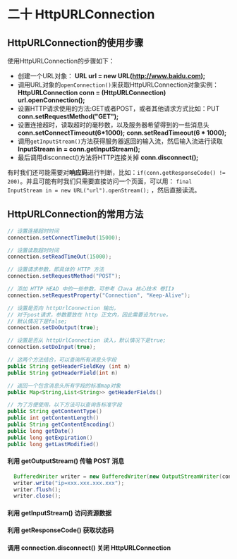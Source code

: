# 二十 HttpURLConnection

## HttpURLConnection的使用步骤

使用HttpURLConnection的步骤如下：

 - 创建一个URL对象： **URL url = new URL(http://www.baidu.com);**
 - 调用URL对象的`openConnection()`来获取HttpURLConnection对象实例： 
     **HttpURLConnection conn = (HttpURLConnection) url.openConnection();**
 - 设置HTTP请求使用的方法:GET或者POST，或者其他请求方式比如：PUT **conn.setRequestMethod("GET");**
 - 设置连接超时，读取超时的毫秒数，以及服务器希望得到的一些消息头 **conn.setConnectTimeout(6\*1000);** **conn.setReadTimeout(6 \* 1000);**
 - 调用`getInputStream()`方法获得服务器返回的输入流，然后输入流进行读取
    **InputStream in = conn.getInputStream();**
 - 最后调用disconnect()方法将HTTP连接关掉 **conn.disconnect();**

有时我们还可能需要对**响应码**进行判断，比如：`if(conn.getResponseCode() != 200)`。并且可能有时我们只需要直接访问一个页面，可以用： `final InputStream in = new URL("url").openStream();` ，然后直接读流。

## HttpURLConnection的常用方法

```java
// 设置连接超时时间
connection.setConnectTimeOut(15000);

// 设置读取超时时间
connection.setReadTimeOut(15000);

// 设置请求参数，即具体的 HTTP 方法
connection.setRequestMethod("POST");

// 添加 HTTP HEAD 中的一些参数，可参考《Java 核心技术 卷II》
connection.setRequestProperty("Connection", "Keep-Alive");

// 设置是否向 httpUrlConnection 输出，
// 对于post请求，参数要放在 http 正文内，因此需要设为true。
// 默认情况下是false;
connection.setDoOutput(true);

// 设置是否从 httpUrlConnection 读入，默认情况下是true;
connection.setDoInput(true);

// 这两个方法结合，可以查询所有消息头字段
public String getHeaderFieldKey (int n)
public String getHeaderField(int n)

// 返回一个包含消息头所有字段的标准map对象
public Map<String,List<String>> getHeaderFields()

// 为了方便使用，以下方法可以查询各标准字段
public String getContentType()
public int getContentLength()
public String getContentEncoding()
public long getDate()
public long getExpiration()
public long getLastModified()
```

#### 利用 getOutputStream() 传输 POST 消息

```java
  BufferedWriter writer = new BufferedWriter(new OutputStreamWriter(connection.getOutputStream(), "UTF-8"));
  writer.write("ip=xxx.xxx.xxx.xxx");
  writer.flush();
  writer.close();
```

#### 利用 getInputStream() 访问资源数据 

#### 利用 getResponseCode() 获取状态码

#### 调用 connection.disconnect() 关闭 HttpURLConnection